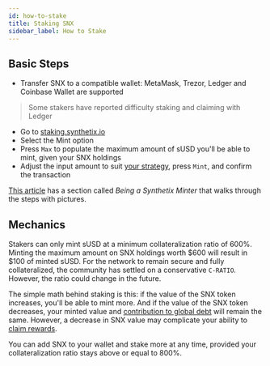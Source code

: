 ```yaml
---
id: how-to-stake
title: Staking SNX
sidebar_label: How to Stake
---
```


## Basic Steps

- Transfer SNX to a compatible wallet: MetaMask, Trezor, Ledger and Coinbase Wallet are supported
> Some stakers have reported difficulty staking and claiming with Ledger
- Go to <a class="link" target="_blank" href="https://staking.synthetix.io/">staking.synthetix.io</a>
- Select the Mint option
- Press `Max` to populate the maximum amount of sUSD you'll be able to mint, given your SNX holdings
- Adjust the input amount to suit <a href="/docs/staking-strategies" class="link">your strategy</a>, press `Mint`, and confirm the transaction

<a class="link" href="https://defitutorials.substack.com/p/the-ultimate-guide-to-synthetix" target="_blank">This article</a> has a section called *Being a Synthetix Minter* that walks through the steps with pictures.

## Mechanics

Stakers can only mint sUSD at a minimum collateralization ratio of 600%. Minting the maximum amount on SNX holdings worth $600 will result in $100 of minted sUSD. For the network to remain secure and fully collateralized, the community has settled on a conservative `C-RATIO`. However, the ratio could change in the future.

The simple math behind staking is this: if the value of the SNX token increases, you'll be able to mint more. And if the value of the SNX token decreases, your minted value and <a href="/docs/claiming-rewards#managing-debt" class="link">contribution to global debt</a> will remain the same. However, a decrease in SNX value may complicate your ability to <a href="/docs/claiming-rewards" class="link">claim rewards</a>.


You can add SNX to your wallet and stake more at any time, provided your collateralization ratio stays above or equal to 800%.
